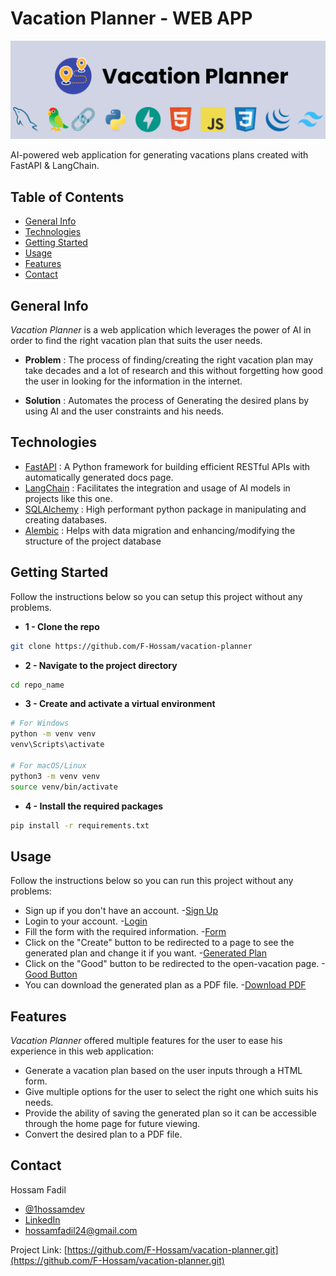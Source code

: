 # Vacation Planner - WEB APP

![Vacation Planner](/git%20images/github%20banner.png)

AI-powered web application for generating vacations plans created with FastAPI & LangChain.

## Table of Contents

- [General Info](#general-info)
- [Technologies](#technologies)
- [Getting Started](#getting-started)
- [Usage](#usage)
- [Features](#features)
- [Contact](#contact)

## General Info

*Vacation Planner* is a web application which leverages the power of AI in order to find the right vacation plan that suits the user needs.

- **Problem** : The process of finding/creating the right vacation plan may take decades and a lot of research and this without forgetting how good the user in looking for the information in the internet.

- **Solution** : Automates the process of Generating the desired plans by using AI and the user constraints and his needs.

## Technologies

- [FastAPI](https://fastapi.tiangolo.com/) : A Python framework for building efficient RESTful APIs with automatically generated docs page.
- [LangChain](https://www.langchain.com/) : Facilitates the integration and usage of AI models in projects like this one.
- [SQLAlchemy](https://www.sqlalchemy.org/) : High performant python package in manipulating and creating databases.
- [Alembic](https://alembic.sqlalchemy.org/en/latest/) : Helps with data migration and enhancing/modifying the structure of the project database

## Getting Started

Follow the instructions below so you can setup this project without any problems.

- **1 - Clone the repo**
```bash
git clone https://github.com/F-Hossam/vacation-planner
```

- **2 - Navigate to the project directory**
```bash
cd repo_name
```

- **3 - Create and activate a virtual environment**
```bash
# For Windows
python -m venv venv
venv\Scripts\activate

# For macOS/Linux
python3 -m venv venv
source venv/bin/activate
```

- **4 - Install the required packages**
```bash
pip install -r requirements.txt
```

## Usage

Follow the instructions below so you can run this project without any problems:

- Sign up if you don't have an account.
-[Sign Up](/git%20images/)
- Login to your account.
-[Login](/git%20images/login.png)
- Fill the form with the required information.
-[Form](/git%20images/new%20vacation.png)
- Click on the "Create" button to be redirected to a page to see the generated plan and change it if you want.
-[Generated Plan](/git%20images/)
- Click on the "Good" button to be redirected to the open-vacation page.
-[Good Button](/git%20images/)
- You can download the generated plan as a PDF file.
-[Download PDF](/git%20images/)

## Features

*Vacation Planner* offered multiple features for the user to ease his experience in this web application:

- Generate a vacation plan based on the user inputs through a HTML form.
- Give multiple options for the user to select the right one which suits his needs.
- Provide the ability of saving the generated plan so it can be accessible through the home page for future viewing.
- Convert the desired plan to a PDF file.

## Contact

Hossam Fadil 

- [@1hossamdev](https://twitter.com/1hossamdev)
- [LinkedIn](https://www.linkedin.com/in/hossam-fadil)
- hossamfadil24@gmail.com

Project Link: [https://github.com/F-Hossam/vacation-planner.git](https://github.com/F-Hossam/vacation-planner.git)